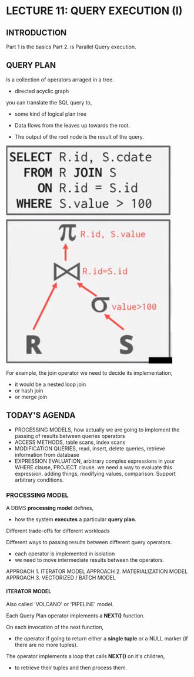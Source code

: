 # LECTURE 11: QUERY EXECUTION (I)

## INTRODUCTION

Part 1 is the basics
Part 2. is Parallel Query execution.

## QUERY PLAN
Is a collection of operators arraged in a tree.
- directed acyclic graph

you can translate the SQL query to,
- some kind of logical plan tree


- Data flows from the leaves up towards the root.
- The output of the root node is the result of the query.
  
![](1.jpg)

For example, the join operator we need to decide its implementation,
- it would be a nested loop join
- or hash join
- or merge join

## TODAY'S AGENDA
- PROCESSING MODELS, how actually we are going to implement the passing of results between queries operators
- ACCESS METHODS, table scans, index scans
- MODIFICATION QUERIES, read, insert, delete queries, retrieve information from database
- EXPRESSION EVALUATION, arbitrary complex expressions in your WHERE clause, PROJECT clause. we need a way to evaluate this expression. 
  adding things, modifying values, comparison. Support arbitrary conditions.

### PROCESSING MODEL
A DBMS **processing model** defines,
- how the system **executes** a particular **query plan**.

Different trade-offs for different workloads

Different ways to passing results between different query operators.
- each operator is implemented in isolation
- we need to move intermediate results between the operators.

APPROACH 1. ITERATOR MODEL
APPROACH 2. MATERIALIZATION MODEL
APPROACH 3. VECTORIZED / BATCH MODEL



#### ITERATOR MODEL
Also called 'VOLCANO' or 'PIPELINE' model.

Each Query Plan operator implements a **NEXT()** function.

On each invocation of the next function,
- the operator if going to return either a **single tuple** or a NULL marker (if there are no more tuples).
  
The operator implements a loop that calls **NEXT()** on it's children,
- to retrieve their tuples and then process them.



